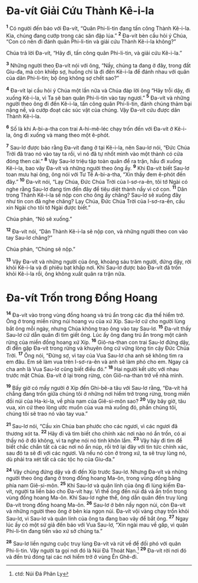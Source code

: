 # Ða-vít Giải Cứu Thành Kê-i-la
<sup><b>1</b></sup> Có người đến báo với Ða-vít, “Quân Phi-li-tin đang tấn công Thành Kê-i-la. Kìa, chúng đang cướp trong các sân đập lúa.” <sup><b>2</b></sup> Ða-vít bèn cầu hỏi ý Chúa, “Con có nên đi đánh quân Phi-li-tin và giải cứu Thành Kê-i-la không?”

Chúa trả lời Ða-vít, “Hãy đi, tấn công quân Phi-li-tin, và giải cứu Kê-i-la.”

<sup><b>3</b></sup> Những người theo Ða-vít nói với ông, “Nầy, chúng ta đang ở đây, trong đất Giu-đa, mà còn khiếp sợ, huống chi là đi đến Kê-i-la để đánh nhau với quân của dân Phi-li-tin; bộ ông không sợ chết sao?”

<sup><b>4</b></sup> Ða-vít lại cầu hỏi ý Chúa một lần nữa và Chúa đáp lời ông “Hãy trỗi dậy, đi xuống Kê-i-la, vì Ta sẽ ban quân Phi-li-tin vào tay ngươi.” <sup><b>5</b></sup> Ða-vít và những người theo ông đi đến Kê-i-la, tấn công quân Phi-li-tin, đánh chúng thảm bại nặng nề, và cướp đoạt các súc vật của chúng. Vậy Ða-vít cứu được dân Thành Kê-i-la.

<sup><b>6</b></sup> Số là khi A-bi-a-tha con trai A-hi-mê-léc chạy trốn đến với Ða-vít ở Kê-i-la, ông đi xuống và mang theo một ê-phót.

<sup><b>7</b></sup> Sau-lơ được báo rằng Ða-vít đang ở tại Kê-i-la, nên Sau-lơ nói, “Ðức Chúa Trời đã trao nó vào tay ta rồi, vì nó đã tự nhốt mình vào một thành có cửa đóng then cài.” <sup><b>8</b></sup> Vậy Sau-lơ triệu tập toàn quân để ra trận, hầu đi xuống Kê-i-la, bao vây Ða-vít và những người theo ông ấy. <sup><b>9</b></sup> Khi Ða-vít biết Sau-lơ toan mưu hại ông, ông nói với Tư Tế A-bi-a-tha, “Xin thầy đem ê-phót đến đây.” <sup><b>10</b></sup> Ða-vít nói, “Lạy Chúa, Ðức Chúa Trời của I-sơ-ra-ên, tôi tớ Ngài có nghe rằng Sau-lơ đang tìm đến đây để tiêu diệt thành nầy vì cớ con. <sup><b>11</b></sup> Dân trong Thành Kê-i-la sẽ nộp con cho ông ấy chăng? Sau-lơ sẽ xuống đây như tin con đã nghe chăng? Lạy Chúa, Ðức Chúa Trời của I-sơ-ra-ên, cầu xin Ngài cho tôi tớ Ngài được biết.”

Chúa phán, “Nó sẽ xuống.”

<sup><b>12</b></sup> Ða-vít nói, “Dân Thành Kê-i-la sẽ nộp con, và những người theo con vào tay Sau-lơ chăng?”

Chúa phán, “Chúng sẽ nộp.”

<sup><b>13</b></sup> Vậy Ða-vít và những người của ông, khoảng sáu trăm người, đứng dậy, rời khỏi Kê-i-la và đi phiêu bạt khắp nơi. Khi Sau-lơ được báo Ða-vít đã trốn khỏi Kê-i-la rồi, ông không xuất quân ra trận nữa.

# Ða-vít Trốn trong Ðồng Hoang
<sup><b>14</b></sup> Ða-vít vào trong vùng đồng hoang và trú ẩn trong các địa thế hiểm trở. Ông ở trong miền rừng núi hoang vu của xứ Xíp. Sau-lơ cứ cho người lùng bắt ông mỗi ngày, nhưng Chúa không trao ông vào tay Sau-lơ. <sup><b>15</b></sup> Ða-vít thấy Sau-lơ cứ dẫn quân đi tìm giết ông. Lúc ấy ông đang trú ẩn trong một cánh rừng của miền đồng hoang xứ Xíp. <sup><b>16</b></sup> Giô-na-than con trai Sau-lơ đứng dậy, đi đến gặp Ða-vít trong rừng và khuyên ông cứ vững lòng tin cậy Ðức Chúa Trời. <sup><b>17</b></sup> Ông nói, “Ðừng sợ, vì tay của Vua Sau-lơ cha anh sẽ không tìm ra em đâu. Em sẽ làm vua trên I-sơ-ra-ên và anh sẽ làm phó cho em. Ngay cả cha anh là Vua Sau-lơ cũng biết điều đó.” <sup><b>18</b></sup> Hai người kết ước với nhau trước mặt Chúa. Ða-vít ở lại trong rừng, còn Giô-na-than trở về nhà mình.

<sup><b>19</b></sup> Bấy giờ có mấy người ở Xíp đến Ghi-bê-a tâu với Sau-lơ rằng, “Ða-vít há chẳng đang trốn giữa chúng tôi ở những nơi hiểm trở trong rừng, trong miền đồi núi của Ha-ki-la, về phía nam của Giê-si-môn sao? <sup><b>20</b></sup> Vậy bây giờ, tâu vua, xin cứ theo lòng ước muốn của vua mà xuống đó, phần chúng tôi, chúng tôi sẽ trao nó vào tay vua.”

<sup><b>21</b></sup> Sau-lơ nói, “Cầu xin Chúa ban phước cho các ngươi, vì các ngươi đã thương xót ta. <sup><b>22</b></sup> Hãy đi và tìm biết cho chính xác nơi nào nó ẩn trốn, có ai thấy nó ở đó không, vì ta nghe nói nó tinh khôn lắm. <sup><b>23</b></sup> Vậy hãy đi tìm để biết chắc chắn tất cả các nơi nó ẩn núp, rồi trở lại đây với tin tức chính xác, sau đó ta sẽ đi với các ngươi. Và nếu nó còn ở trong xứ, ta sẽ truy lùng nó, dù phải tra xét tất cả các tộc họ của Giu-đa.”

<sup><b>24</b></sup> Vậy chúng đứng dậy và đi đến Xíp trước Sau-lơ. Nhưng Ða-vít và những người theo ông đang ở trong đồng hoang Ma-ôn, trong vùng đồng bằng phía nam Giê-si-môn. <sup><b>25</b></sup> Khi Sau-lơ và quân lính của ông đi lùng kiếm Ða-vít, người ta liền báo cho Ða-vít hay. Vì thế ông đến núi đá và ẩn trốn trong vùng đồng hoang Ma-ôn. Khi Sau-lơ nghe thế, ông dẫn quân đến truy lùng Ða-vít trong đồng hoang Ma-ôn. <sup><b>26</b></sup> Sau-lơ ở bên nầy ngọn núi, còn Ða-vít và những người theo ông ở bên kia ngọn núi. Ða-vít vội vàng chạy trốn khỏi Sau-lơ, vì Sau-lơ và quân lính của ông ta đang bao vây để bắt ông. <sup><b>27</b></sup> Ngay lúc ấy có một sứ giả đến báo với Vua Sau-lơ, “Xin ngài mau về gấp, vì quân Phi-li-tin đang tiến vào xứ sở chúng ta.”

<sup><b>28</b></sup> Sau-lơ liền ngưng cuộc truy lùng Ða-vít và rút về để đối phó với quân Phi-li-tin. Vậy người ta gọi nơi đó là Núi Ðá Thoát Nạn.[^1] <sup><b>29</b></sup> Ða-vít rời nơi đó và đến trú đóng tại các nơi hiểm trở ở vùng Ên Ghê-đi.

[^1]: ctd: Núi Ðá Phân Ly
